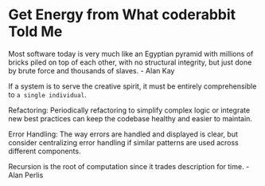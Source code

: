 # Get Energy from What coderabbit Told Me

Most software today is very much like an Egyptian pyramid with millions of bricks piled on top of each other, with no structural integrity, but just done by brute force and thousands of slaves. - Alan Kay 

If a system is to serve the creative spirit, it must be entirely comprehensible to `a single individual`.

Refactoring: Periodically refactoring to simplify complex logic or integrate new best practices can keep the codebase healthy and easier to maintain.

Error Handling: The way errors are handled and displayed is clear, but consider centralizing error handling if similar patterns are used across different components.

Recursion is the root of computation since it trades description for time. - Alan Perlis

